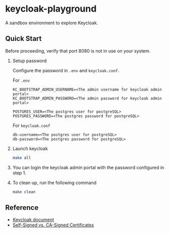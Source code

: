 # keycloak-playground
A sandbox environment to explore Keycloak.

## Quick Start
Before proceeding, verify that port 8080 is not in use on your system.
1. Setup password
    
    Configure the password in `.env` and `keycloak.conf`.

    For `.env`
    ```
    KC_BOOTSTRAP_ADMIN_USERNAME=<The admin username for keycloak admin portal>
    KC_BOOTSTRAP_ADMIN_PASSWORD=<The admin password for keycloak admin portal>

    POSTGRES_USER=<The postgres user for postgreSQL>
    POSTGRES_PASSWORD=<The postgres password for postgreSQL>
    ```
    For `keycloak.conf`
    ```
    db-username=<The postgres user for postgreSQL>
    db-password=<The postgres password for postgreSQL>
    ```

2. Launch keycloak
    ```bash
    make all
    ```

3. You can login the keycloak admin portal with the password configured in step 1.

4. To clean up, run the following command
    ```bash
    make clean
    ```

## Reference
* [Keycloak document](https://www.keycloak.org/guides)
* [Self-Signed vs. CA-Signed Certificates](https://medium.com/@talyitzhak/understanding-digital-certificates-and-self-signed-certificates-b1cdca759bbc)
